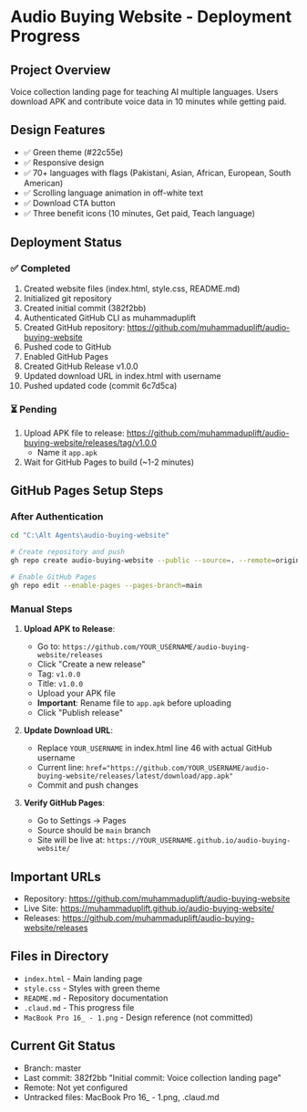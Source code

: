 # Audio Buying Website - Deployment Progress

## Project Overview
Voice collection landing page for teaching AI multiple languages. Users download APK and contribute voice data in 10 minutes while getting paid.

## Design Features
- ✅ Green theme (#22c55e)
- ✅ Responsive design
- ✅ 70+ languages with flags (Pakistani, Asian, African, European, South American)
- ✅ Scrolling language animation in off-white text
- ✅ Download CTA button
- ✅ Three benefit icons (10 minutes, Get paid, Teach language)

## Deployment Status

### ✅ Completed
1. Created website files (index.html, style.css, README.md)
2. Initialized git repository
3. Created initial commit (382f2bb)
4. Authenticated GitHub CLI as muhammaduplift
5. Created GitHub repository: https://github.com/muhammaduplift/audio-buying-website
6. Pushed code to GitHub
7. Enabled GitHub Pages
8. Created GitHub Release v1.0.0
9. Updated download URL in index.html with username
10. Pushed updated code (commit 6c7d5ca)

### ⏳ Pending
1. Upload APK file to release: https://github.com/muhammaduplift/audio-buying-website/releases/tag/v1.0.0
   - Name it `app.apk`
2. Wait for GitHub Pages to build (~1-2 minutes)

## GitHub Pages Setup Steps

### After Authentication
```bash
cd "C:\Alt Agents\audio-buying-website"

# Create repository and push
gh repo create audio-buying-website --public --source=. --remote=origin --push

# Enable GitHub Pages
gh repo edit --enable-pages --pages-branch=main
```

### Manual Steps
1. **Upload APK to Release**:
   - Go to: `https://github.com/YOUR_USERNAME/audio-buying-website/releases`
   - Click "Create a new release"
   - Tag: `v1.0.0`
   - Title: `v1.0.0`
   - Upload your APK file
   - **Important**: Rename file to `app.apk` before uploading
   - Click "Publish release"

2. **Update Download URL**:
   - Replace `YOUR_USERNAME` in index.html line 46 with actual GitHub username
   - Current line: `href="https://github.com/YOUR_USERNAME/audio-buying-website/releases/latest/download/app.apk"`
   - Commit and push changes

3. **Verify GitHub Pages**:
   - Go to Settings → Pages
   - Source should be `main` branch
   - Site will be live at: `https://YOUR_USERNAME.github.io/audio-buying-website/`

## Important URLs
- Repository: https://github.com/muhammaduplift/audio-buying-website
- Live Site: https://muhammaduplift.github.io/audio-buying-website/
- Releases: https://github.com/muhammaduplift/audio-buying-website/releases

## Files in Directory
- `index.html` - Main landing page
- `style.css` - Styles with green theme
- `README.md` - Repository documentation
- `.claud.md` - This progress file
- `MacBook Pro 16_ - 1.png` - Design reference (not committed)

## Current Git Status
- Branch: master
- Last commit: 382f2bb "Initial commit: Voice collection landing page"
- Remote: Not yet configured
- Untracked files: MacBook Pro 16_ - 1.png, .claud.md
